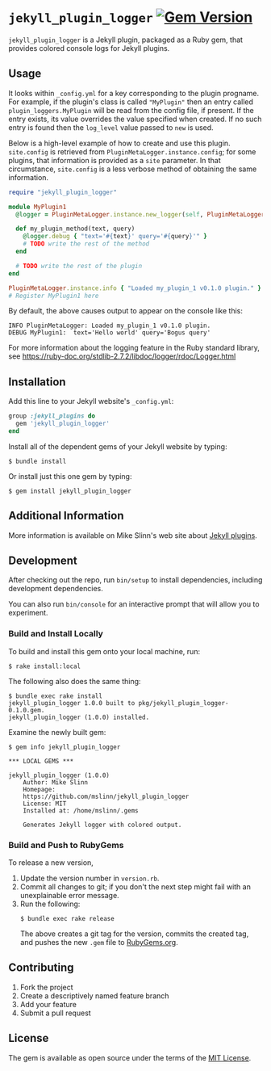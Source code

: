 `jekyll_plugin_logger`
[![Gem Version](https://badge.fury.io/rb/jekyll_plugin_logger.svg)](https://badge.fury.io/rb/jekyll_plugin_logger)
===========

`jekyll_plugin_logger` is a Jekyll plugin, packaged as a Ruby gem, that provides colored console logs for Jekyll plugins.


## Usage

It looks within `_config.yml` for a key corresponding to the plugin progname.
For example, if the plugin's class is called `"MyPlugin"` then an entry called `plugin_loggers.MyPlugin`
will be read from the config file, if present.
If the entry exists, its value overrides the value specified when created.
If no such entry is found then the `log_level` value passed to `new` is used.

Below is a high-level example of how to create and use this plugin.
`site.config` is retrieved from `PluginMetaLogger.instance.config`;
for some plugins, that information is provided as a `site` parameter.
In that circumstance, `site.config` is a less verbose method of obtaining the same information.

```ruby
require "jekyll_plugin_logger"

module MyPlugin1
  @logger = PluginMetaLogger.instance.new_logger(self, PluginMetaLogger.instance.config)

  def my_plugin_method(text, query)
    @logger.debug { "text='#{text}' query='#{query}'" }
    # TODO write the rest of the method
  end

  # TODO write the rest of the plugin
end

PluginMetaLogger.instance.info { "Loaded my_plugin_1 v0.1.0 plugin." }
# Register MyPlugin1 here
```

By default, the above causes output to appear on the console like this:

```
INFO PluginMetaLogger: Loaded my_plugin_1 v0.1.0 plugin.
DEBUG MyPlugin1:  text='Hello world' query='Bogus query'
```

For more information about the logging feature in the Ruby standard library,
see https://ruby-doc.org/stdlib-2.7.2/libdoc/logger/rdoc/Logger.html



## Installation

Add this line to your Jekyll website's `_config.yml`:

```ruby
group :jekyll_plugins do
  gem 'jekyll_plugin_logger'
end
```

Install all of the dependent gems of your Jekyll website by typing:

    $ bundle install

Or install just this one gem by typing:

    $ gem install jekyll_plugin_logger


## Additional Information
More information is available on Mike Slinn's web site about
[Jekyll plugins](https://www.mslinn.com/blog/index.html#Jekyll).


## Development

After checking out the repo, run `bin/setup` to install dependencies, including development dependencies.

You can also run `bin/console` for an interactive prompt that will allow you to experiment.

### Build and Install Locally
To build and install this gem onto your local machine, run:
```shell
$ rake install:local
```

The following also does the same thing:
```shell
$ bundle exec rake install
jekyll_plugin_logger 1.0.0 built to pkg/jekyll_plugin_logger-0.1.0.gem.
jekyll_plugin_logger (1.0.0) installed.
```

Examine the newly built gem:
```shell
$ gem info jekyll_plugin_logger

*** LOCAL GEMS ***

jekyll_plugin_logger (1.0.0)
    Author: Mike Slinn
    Homepage:
    https://github.com/mslinn/jekyll_plugin_logger
    License: MIT
    Installed at: /home/mslinn/.gems

    Generates Jekyll logger with colored output.
```

### Build and Push to RubyGems
To release a new version,
  1. Update the version number in `version.rb`.
  2. Commit all changes to git; if you don't the next step might fail with an unexplainable error message.
  3. Run the following:
     ```shell
     $ bundle exec rake release
     ```
     The above creates a git tag for the version, commits the created tag,
     and pushes the new `.gem` file to [RubyGems.org](https://rubygems.org).


## Contributing

1. Fork the project
2. Create a descriptively named feature branch
3. Add your feature
4. Submit a pull request


## License

The gem is available as open source under the terms of the [MIT License](https://opensource.org/licenses/MIT).
